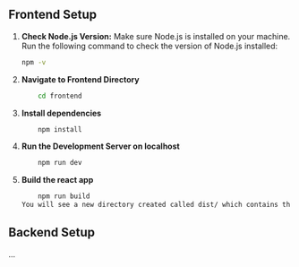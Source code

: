 
## Frontend Setup
1. **Check Node.js Version:**
   Make sure Node.js is installed on your machine. Run the following command to check the version of Node.js installed:
   ```bash
   npm -v
2. **Navigate to Frontend Directory**
    ```bash
        cd frontend
3. **Install dependencies**
    ```bash
        npm install
4. **Run the Development Server on localhost**
    ```bash
        npm run dev
4. **Build the react app**
    ```bash
        npm run build
    You will see a new directory created called dist/ which contains the necessary files to create a chrome extension app. Once the build succeeds, head over to browsers extensions , enable ‘Developer mode’ and ‘Load unpacked’ by selecting the dist directory that was just created!
## Backend Setup
...

